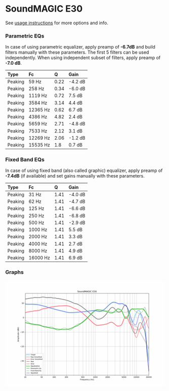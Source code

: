 # SoundMAGIC E30
See [usage instructions](https://github.com/jaakkopasanen/AutoEq#usage) for more options and info.

### Parametric EQs
In case of using parametric equalizer, apply preamp of **-6.7dB** and build filters manually
with these parameters. The first 5 filters can be used independently.
When using independent subset of filters, apply preamp of **-7.0 dB**.

| Type    | Fc       |    Q | Gain    |
|:--------|:---------|:-----|:--------|
| Peaking | 59 Hz    | 0.22 | -4.2 dB |
| Peaking | 258 Hz   | 0.34 | -6.0 dB |
| Peaking | 1119 Hz  | 0.72 | 7.5 dB  |
| Peaking | 3584 Hz  | 3.14 | 4.4 dB  |
| Peaking | 12365 Hz | 0.62 | 6.7 dB  |
| Peaking | 4386 Hz  | 4.82 | 2.4 dB  |
| Peaking | 5659 Hz  | 2.71 | -4.8 dB |
| Peaking | 7533 Hz  | 2.12 | 3.1 dB  |
| Peaking | 12269 Hz | 2.06 | -1.2 dB |
| Peaking | 15535 Hz | 1.8  | 0.7 dB  |

### Fixed Band EQs
In case of using fixed band (also called graphic) equalizer, apply preamp of **-7.4dB**
(if available) and set gains manually with these parameters.

| Type    | Fc       |    Q | Gain    |
|:--------|:---------|:-----|:--------|
| Peaking | 31 Hz    | 1.41 | -4.0 dB |
| Peaking | 62 Hz    | 1.41 | -4.7 dB |
| Peaking | 125 Hz   | 1.41 | -6.6 dB |
| Peaking | 250 Hz   | 1.41 | -6.8 dB |
| Peaking | 500 Hz   | 1.41 | -2.9 dB |
| Peaking | 1000 Hz  | 1.41 | 5.5 dB  |
| Peaking | 2000 Hz  | 1.41 | 3.3 dB  |
| Peaking | 4000 Hz  | 1.41 | 2.7 dB  |
| Peaking | 8000 Hz  | 1.41 | 4.9 dB  |
| Peaking | 16000 Hz | 1.41 | 6.9 dB  |

### Graphs
![](./SoundMAGIC%20E30.png)